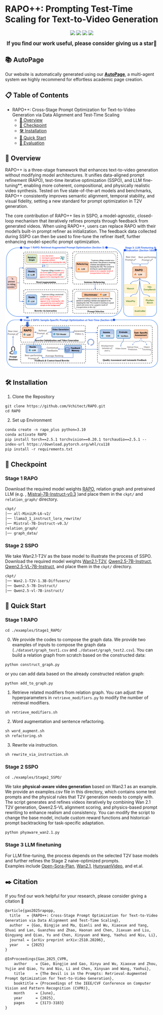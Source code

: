 # RAPO++: Prompting Test-Time Scaling for Text-to-Video Generation
<p align="center">
  <a href="https://arxiv.org/pdf/2504.11739" target="_blank"><img src="https://img.shields.io/badge/Paper-RAPO-red"></a>
  <a href='https://whynothaha.github.io/Prompt_optimizer/RAPO.html' target="_blank"><img src='https://img.shields.io/badge/ProjectPage-RAPO-blue'></a>
  <a href="https://arxiv.org/abs/2510.20206" target="_blank"><img src="https://img.shields.io/badge/Paper-RAPO++-red"></a>
  <a href='https://whynothaha.github.io/RAPO_plus_github/' target="_blank"><img src='https://img.shields.io/badge/ProjectPage-RAPO++-blue'></a>
</p >

<p align="center">
<strong><big>
If you find our work useful, please consider giving us a star🌟</big></strong>
</p>


## 📚 AutoPage
Our website is automatically generated using our [**AutoPage**](https://mqleet.github.io/AutoPage_ProjectPage/), a multi-agent system we highly recommend for effortless academic page creation.

## 📋 Table of Contents

- RAPO++: Cross-Stage Prompt Optimization for Text-to-Video Generation via Data Alignment and Test-Time Scaling
  - [🔎 Overview](#-overview)
  - [🤗 Checkpoint](#-checkpoint) 
  - [🛠️ Installation](#-installation)
  - [🚀 Quick Start](#-quick-start)
  - [📐 Evaluation](#-evaluation)




## 🔎 Overview
RAPO++ is a three-stage framework that enhances text-to-video generation without modifying model architectures. It unifies data-aligned prompt refinement (RAPO), test-time iterative optimization (SSPO), and LLM fine-tuning**, enabling more coherent, compositional, and physically realistic video synthesis. Tested on five state-of-the-art models and benchmarks, RAPO++ consistently improves semantic alignment, temporal stability, and visual fidelity, setting a new standard for prompt optimization in T2V generation. 

The core contribution of RAPO++ lies in SSPO, a model-agnostic, closed-loop mechanism that iteratively refines prompts through feedback from generated videos. When using RAPO++, users can replace RAPO with their model’s built-in prompt refiner as initialization. The feedback data collected during SSPO can then be used to fine-tune the refiner itself, further enhancing model-specific prompt optimization.
![Overview](assets/overview.png)






## 🛠️ Installation
1. Clone the Repository
```
git clone https://github.com/Vchitect/RAPO.git
cd RAPO
```
2. Set up Environment
```
conda create -n rapo_plus python=3.10
conda activate RAPO
pip install torch==2.5.1 torchvision==0.20.1 torchaudio==2.5.1 --index-url https://download.pytorch.org/whl/cu118 
pip install -r requirements.txt
```

## 🤗 Checkpoint  
### Stage 1 RAPO
Download the required model weights [RAPO](https://huggingface.co/bingjie/RAPO/tree/main), relation graph and pretrained LLM (e.g. , [
Mistral-7B-Instruct-v0.3](https://huggingface.co/mistralai/Mistral-7B-Instruct-v0.3/tree/main) )and place them in the `ckpt/` and `relation_graph/` directory.
```
ckpt/
│── all-MiniLM-L6-v2/
│── llama3_1_instruct_lora_rewrite/
│── Mistral-7B-Instruct-v0.3/
relation_graph/
│── graph_data/
```
### Stage 2 SSPO
We take Wan2.1-T2V as the base model to illustrate the process of SSPO. Download the required model weights [Wan2.1-T2V](https://huggingface.co/Wan-AI/Wan2.1-T2V-1.3B/tree/main), [Qwen2.5-7B-Instruct](https://huggingface.co/Qwen/Qwen2.5-7B-Instruct/tree/main), [Qwen2.5-VL-7B-Instruct](https://huggingface.co/Qwen/Qwen2.5-VL-7B-Instruct/tree/main]), and place them in the `ckpt/` directory.

```
ckpt/
│── Wan2.1-T2V-1.3B-Diffusers/
│── Qwen2.5-7B-Instruct/
│── Qwen2.5-vl-7B-instruct/
```



## 🚀 Quick Start
### Stage 1 RAPO
```
cd ./examples/Stage1_RAPO/
```
0. We provide the codes to compose the graph data. We provide two examples of inputs to compose the graph data (`./dataset/graph_test1.csv` and `./dataset/graph_test2.csv`). You can build a relation graph from scratch based on the constructed data:
```
python construct_graph.py
```
or you can add data based on the already constructed relation graph:
```
python add_to_graph.py
```
1. Retrieve related modifiers from relation graph. You can adjust the hyperparameters in `retrieve_modifiers.py` to modify the number of retrieval modifiers.
```
sh retrieve_modifiers.sh
```
2. Word augmentation and sentence refactoring.
```
sh word_augment.sh
sh refactoring.sh
```
3. Rewrite via instruction.
```
sh rewrite_via_instruction.sh
```
### Stage 2 SSPO
```
cd ./examples/Stage2_SSPO/
```
We take **physical-aware video generation** based on Wan2.1 as an example. We provide an examples.csv file in this directory, which contains some test prompts and the physical rules that T2V generation needs to comply with.
The script generates and refines videos iteratively by combining Wan 2.1 T2V generation, Qwen2.5-VL alignment scoring, and physics-based prompt rewriting to enhance realism and consistency. You can modify the script to change the base model, include custom reward functions and historical-prompt backtracking for task-specific adaptation.
```
python phyaware_wan2.1.py
```

### Stage 3 LLM finetuning
For LLM fine-tuning, the process depends on the selected T2V base models and further refines the Stage 2 naive-optimized prompts.  
Examples include [Open-Sora-Plan](https://huggingface.co/LanguageBind/Open-Sora-Plan-v1.3.0), [Wan2.1](https://huggingface.co/Wan-AI/Wan2.1-T2V-1.3B), [HunyuanVideo](https://huggingface.co/tencent/HunyuanVideo-PromptRewrite), and et.al.



## ✒️ Citation
If you find our work helpful for your research, please consider giving a citation 📝

```
@article{gao2025rapopp,
  title   = {RAPO++: Cross-Stage Prompt Optimization for Text-to-Video Generation via Data Alignment and Test-Time Scaling},
  author  = {Gao, Bingjie and Ma, Qianli and Wu, Xiaoxue and Yang, Shuai and Lan, Guanzhou and Zhao, Haonan and Chen, Jiaxuan and Liu, Qingyang and Qiao, Yu and Chen, Xinyuan and Wang, Yaohui and Niu, Li},
  journal = {arXiv preprint arXiv:2510.20206},
  year    = {2025}
}
```
```
@InProceedings{Gao_2025_CVPR,
    author    = {Gao, Bingjie and Gao, Xinyu and Wu, Xiaoxue and Zhou, Yujie and Qiao, Yu and Niu, Li and Chen, Xinyuan and Wang, Yaohui},
    title     = {The Devil is in the Prompts: Retrieval-Augmented Prompt Optimization for Text-to-Video Generation},
    booktitle = {Proceedings of the IEEE/CVF Conference on Computer Vision and Pattern Recognition (CVPR)},
    month     = {June},
    year      = {2025},
    pages     = {3173-3183}
}
```
